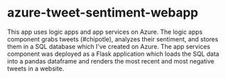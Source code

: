 # azure-tweet-sentiment-webapp

This app uses logic apps and app services on Azure. The logic apps component grabs tweets (#chipotle), analyzes their sentiment, and stores them in a SQL database which I've created on Azure.
The app services component was deployed as a Flask application which loads the SQL data into a pandas dataframe and renders the most recent and most negative tweets in a website.
